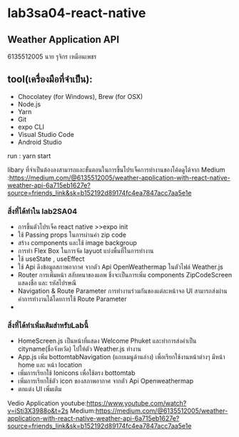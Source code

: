 ﻿# lab3sa04-react-native
 ## Weather Application API
 
 6135512005 นาย รุจิกร เหมือนเพชร
 
## tool(เครื่องมือที่จำเป็น):
-	Chocolatey (for Windows), Brew (for OSX)
-	Node.js
-	Yarn
-	Git
-	expo CLI
-	Visual Studio Code
-	Android Studio

run : yarn start

libary ที่จำเป็นต้องลงสามารถและขั้นตอนในการขึ้นโปรเจ็คการทำงานของโค้ดดูได้จาก Medium :https://medium.com/@6135512005/weather-application-with-react-native-weather-api-6a715eb1627e?source=friends_link&sk=b152192d89174fc4ea7847acc7aa5e1e

### สิ่งที่ได้ทำใน lab2SA04
- การขึ้นตัวโปรเจ็ค react native >>expo init <projectname>
- ใช้ Passing props ในการผ่านค่า zip code
- สร้าง components และใช้ image backgroup 
- การทำ Flex Box ในการจัด layuot แบ่งพื่นที่ในการทำงาน
- ใช้ useState , useEffect
- ใช้ Api ดึงข้อมูลสภาพอากาศ จากตัว Api OpenWeathermap ในตัวไฟล์ Weather.js
- Router การเพิ่มหน้า สลับหนาของแอพ ชึ่งจะเป็นการเพิ่ม components ZipCodeScreen แสดงชื่อ และ รหัสไปรษณี 
- Navigation & Route Parameter การทำงานร่วมกันของแต่ละหน้าจอ UI สามารถส่งผ่านค่าการทำงานได้โดยการใช้ Route Parameter 
- 
 
### สิ่งที่ได้ทำเพิ่มเติมสำหรับLabนี้
- HomeScreen.js เป็นหน้าที่แสดง Welcome Phuket และทำการส่งค่าเป็น cityname(ชื่อจังหวัด) ไปให้ตัว Weather.js ทำงาน
- App.js เพิ่ม bottomtabNavigation (แถบเมนูด้านล่าง) เพื่อเรียกใช้งานหน้าต่างๆ มีหน้า home  และ หน้า location
- เพิ่มการเรียกใช้ Ionicons เพื่อใช้ตรง bottomtab 
- เพิ่มการเรียกใช้ตัว icon ของสภาพอากาศ จากตัว Api Openweathermap 
- ตกแต่ง UI เพิ่มเติม

Vedio Application
youtube:https://www.youtube.com/watch?v=iSti3X3988o&t=2s
Medium:https://medium.com/@6135512005/weather-application-with-react-native-weather-api-6a715eb1627e?source=friends_link&sk=b152192d89174fc4ea7847acc7aa5e1e
